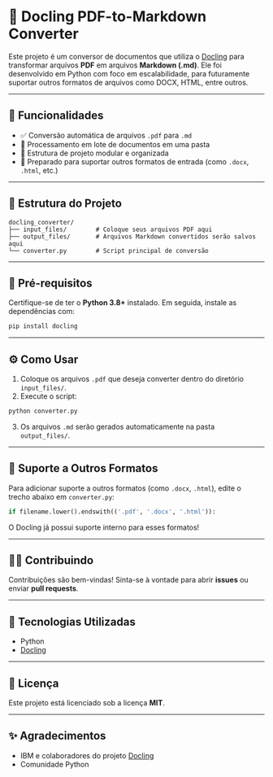 # 📄 Docling PDF-to-Markdown Converter

Este projeto é um conversor de documentos que utiliza o [Docling](https://github.com/docling-project/docling) para transformar arquivos **PDF** em arquivos **Markdown (.md)**. Ele foi desenvolvido em Python com foco em escalabilidade, para futuramente suportar outros formatos de arquivos como DOCX, HTML, entre outros.

---

## 🚀 Funcionalidades

- ✅ Conversão automática de arquivos `.pdf` para `.md`
- 📁 Processamento em lote de documentos em uma pasta
- 📂 Estrutura de projeto modular e organizada
- 🔄 Preparado para suportar outros formatos de entrada (como `.docx`, `.html`, etc.)

---

## 📁 Estrutura do Projeto

```
docling_converter/
├── input_files/        # Coloque seus arquivos PDF aqui
├── output_files/       # Arquivos Markdown convertidos serão salvos aqui
└── converter.py        # Script principal de conversão
```

---

## 🥪 Pré-requisitos

Certifique-se de ter o **Python 3.8+** instalado. Em seguida, instale as dependências com:

```bash
pip install docling
```

---

## ⚙️ Como Usar

1. Coloque os arquivos `.pdf` que deseja converter dentro do diretório `input_files/`.
2. Execute o script:

```bash
python converter.py
```

3. Os arquivos `.md` serão gerados automaticamente na pasta `output_files/`.

---

## 🥉 Suporte a Outros Formatos

Para adicionar suporte a outros formatos (como `.docx`, `.html`), edite o trecho abaixo em `converter.py`:

```python
if filename.lower().endswith(('.pdf', '.docx', '.html')):
```

O Docling já possui suporte interno para esses formatos!

---

## 🦹‍♂️ Contribuindo

Contribuições são bem-vindas! Sinta-se à vontade para abrir **issues** ou enviar **pull requests**.

---

## 🔧 Tecnologias Utilizadas

- Python
- [Docling](https://pypi.org/project/docling/)

---

## 📄 Licença

Este projeto está licenciado sob a licença **MIT**.

---

## ✨ Agradecimentos

- IBM e colaboradores do projeto [Docling](https://github.com/docling-project/docling)
- Comunidade Python

